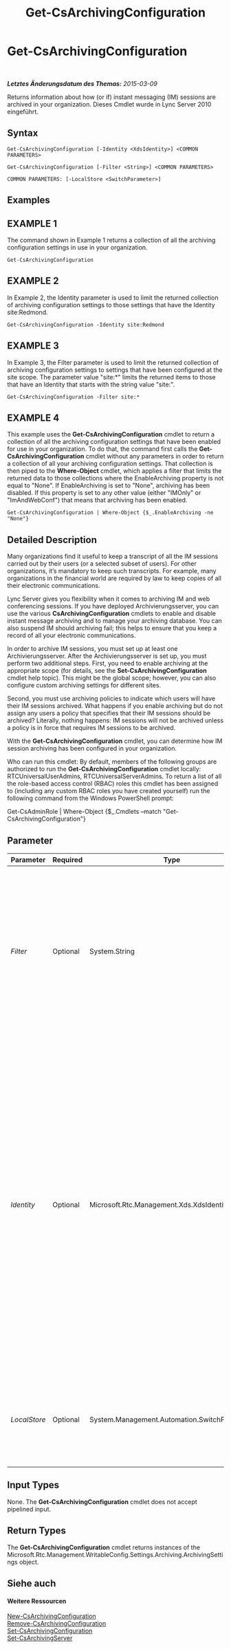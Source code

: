 ﻿---
title: Get-CsArchivingConfiguration
TOCTitle: Get-CsArchivingConfiguration
ms:assetid: e4951b81-2738-4cc2-87be-f8ee79da6c09
ms:mtpsurl: https://technet.microsoft.com/de-de/library/Gg399012(v=OCS.15)
ms:contentKeyID: 49295703
ms.date: 05/19/2016
mtps_version: v=OCS.15
ms.translationtype: HT
---

# Get-CsArchivingConfiguration

 

_**Letztes Änderungsdatum des Themas:** 2015-03-09_

Returns information about how (or if) instant messaging (IM) sessions are archived in your organization. Dieses Cmdlet wurde in Lync Server 2010 eingeführt.

## Syntax

    Get-CsArchivingConfiguration [-Identity <XdsIdentity>] <COMMON PARAMETERS>

    Get-CsArchivingConfiguration [-Filter <String>] <COMMON PARAMETERS>

    COMMON PARAMETERS: [-LocalStore <SwitchParameter>]

## Examples

## EXAMPLE 1

The command shown in Example 1 returns a collection of all the archiving configuration settings in use in your organization.

    Get-CsArchivingConfiguration

## EXAMPLE 2

In Example 2, the Identity parameter is used to limit the returned collection of archiving configuration settings to those settings that have the Identity site:Redmond.

    Get-CsArchivingConfiguration -Identity site:Redmond

## EXAMPLE 3

In Example 3, the Filter parameter is used to limit the returned collection of archiving configuration settings to settings that have been configured at the site scope. The parameter value "site:\*" limits the returned items to those that have an Identity that starts with the string value "site:".

    Get-CsArchivingConfiguration -Filter site:*

## EXAMPLE 4

This example uses the **Get-CsArchivingConfiguration** cmdlet to return a collection of all the archiving configuration settings that have been enabled for use in your organization. To do that, the command first calls the **Get-CsArchivingConfiguration** cmdlet without any parameters in order to return a collection of all your archiving configuration settings. That collection is then piped to the **Where-Object** cmdlet, which applies a filter that limits the returned data to those collections where the EnableArchiving property is not equal to "None". If EnableArchiving is set to "None", archiving has been disabled. If this property is set to any other value (either "IMOnly" or "ImAndWebConf") that means that archiving has been enabled.

    Get-CsArchivingConfiguration | Where-Object {$_.EnableArchiving -ne "None"}

## Detailed Description

Many organizations find it useful to keep a transcript of all the IM sessions carried out by their users (or a selected subset of users). For other organizations, it’s mandatory to keep such transcripts. For example, many organizations in the financial world are required by law to keep copies of all their electronic communications.

Lync Server gives you flexibility when it comes to archiving IM and web conferencing sessions. If you have deployed Archivierungsserver, you can use the various **CsArchivingConfiguration** cmdlets to enable and disable instant message archiving and to manage your archiving database. You can also suspend IM should archiving fail; this helps to ensure that you keep a record of all your electronic communications.

In order to archive IM sessions, you must set up at least one Archivierungsserver. After the Archivierungsserver is set up, you must perform two additional steps. First, you need to enable archiving at the appropriate scope (for details, see the **Set-CsArchivingConfiguration** cmdlet help topic). This might be the global scope; however, you can also configure custom archiving settings for different sites.

Second, you must use archiving policies to indicate which users will have their IM sessions archived. What happens if you enable archiving but do not assign any users a policy that specifies that their IM sessions should be archived? Literally, nothing happens: IM sessions will not be archived unless a policy is in force that requires IM sessions to be archived.

With the **Get-CsArchivingConfiguration** cmdlet, you can determine how IM session archiving has been configured in your organization.

Who can run this cmdlet: By default, members of the following groups are authorized to run the **Get-CsArchivingConfiguration** cmdlet locally: RTCUniversalUserAdmins, RTCUniversalServerAdmins. To return a list of all the role-based access control (RBAC) roles this cmdlet has been assigned to (including any custom RBAC roles you have created yourself) run the following command from the Windows PowerShell prompt:

Get-CsAdminRole | Where-Object {$\_.Cmdlets –match "Get-CsArchivingConfiguration"}

## Parameter


<table>
<colgroup>
<col style="width: 25%" />
<col style="width: 25%" />
<col style="width: 25%" />
<col style="width: 25%" />
</colgroup>
<thead>
<tr class="header">
<th>Parameter</th>
<th>Required</th>
<th>Type</th>
<th>Description</th>
</tr>
</thead>
<tbody>
<tr class="odd">
<td><p><em>Filter</em></p></td>
<td><p>Optional</p></td>
<td><p>System.String</p></td>
<td><p>Enables you to use wildcard characters in order to return a collection (or collections) of archiving configuration settings. To return a collection of all the settings configured at the site scope, use this syntax: -Filter site:*. To return a collection of all the settings that have the string value &quot;Canada&quot; somewhere in their Identity (the only property you can filter on) use this syntax: -Filter &quot;*Canada*&quot;.</p></td>
</tr>
<tr class="even">
<td><p><em>Identity</em></p></td>
<td><p>Optional</p></td>
<td><p>Microsoft.Rtc.Management.Xds.XdsIdentity</p></td>
<td><p>Indicates the unique identifier for the collection of archiving settings you want to return. To refer to the global settings use this syntax: -Identity global. To refer to a collection configured at the site scope, use syntax similar to this: -Identity site:Redmond. To return information about the settings assigned to an individual Registrar pool use syntax: like this:</p>
<p>-Identity &quot;service:Registrar:atl-cs-001.litwareinc.com&quot;</p>
<p>Pool-level settings are available only in Lync Server 2013.</p>
<p>Note that you cannot use wildcards when specifying an Identity. If you need to use wildcards, then include the Filter parameter instead.</p>
<p>If this parameter is not specified, then the <strong>Get-CsArchivingConfiguration</strong> cmdlet returns a collection of all the archiving configuration settings in use in the organization.</p></td>
</tr>
<tr class="odd">
<td><p><em>LocalStore</em></p></td>
<td><p>Optional</p></td>
<td><p>System.Management.Automation.SwitchParameter</p></td>
<td><p>Retrieves the archiving configuration data from the local replica of the zentralen Verwaltungsspeicher rather than from the zentralen Verwaltungsspeicher itself.</p></td>
</tr>
</tbody>
</table>


## Input Types

None. The **Get-CsArchivingConfiguration** cmdlet does not accept pipelined input.

## Return Types

The **Get-CsArchivingConfiguration** cmdlet returns instances of the Microsoft.Rtc.Management.WritableConfig.Settings.Archiving.ArchivingSettings object.

## Siehe auch

#### Weitere Ressourcen

[New-CsArchivingConfiguration](new-csarchivingconfiguration.md)  
[Remove-CsArchivingConfiguration](remove-csarchivingconfiguration.md)  
[Set-CsArchivingConfiguration](set-csarchivingconfiguration.md)  
[Set-CsArchivingServer](set-csarchivingserver.md)

